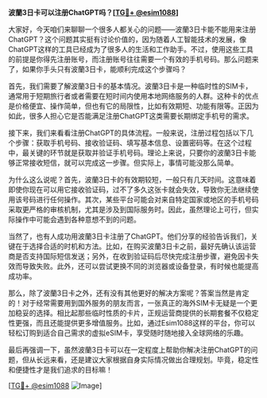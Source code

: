 **波蘭3日卡可以注册ChatGPT吗？[[TG💪+ @esim1088](https://t.me/s/esim1088)]**

大家好，今天咱们来聊聊一个很多人都关心的问题——波蘭3日卡能不能用来注册ChatGPT？这个问题其实挺有讨论价值的，因为随着人工智能技术的发展，像ChatGPT这样的工具已经成为了很多人的生活和工作助手。不过，使用这些工具的前提是你得先注册账号，而注册账号往往需要一个有效的手机号码。那么问题来了，如果你手头只有波蘭3日卡，能顺利完成这个步骤吗？

首先，我们需要了解波蘭3日卡的基本情况。波蘭3日卡是一种临时性的SIM卡，通常用于短期旅行者或者需要在短时间内使用本地网络服务的人群。这种卡的优点是价格便宜、操作简单，但也有它的局限性，比如有效期短、功能有限等。正因为如此，很多人担心它是否能满足注册ChatGPT这类需要长期绑定手机号的需求。

接下来，我们来看看注册ChatGPT的具体流程。一般来说，注册过程包括以下几个步骤：获取手机号码、接收验证码、填写基本信息、设置密码等。在这个过程中，最关键的环节就是获取并验证手机号码。理论上来说，只要你的波蘭3日卡能够正常接收短信，就可以完成这一步骤。但实际上，事情可能没那么简单。

为什么这么说呢？首先，波蘭3日卡的有效期较短，一般只有几天时间。这意味着即使你现在可以用它接收验证码，过不了多久这张卡就会失效，导致你无法继续使用该号码进行任何操作。其次，某些平台可能会对来自特定国家或地区的手机号码采取更严格的审核机制，尤其是涉及到国际服务时。因此，虽然理论上可行，但实际操作中可能会遇到各种意想不到的问题。

当然了，也有人成功用波蘭3日卡注册了ChatGPT。他们分享的经验告诉我们，关键在于选择合适的时机和方法。比如，在购买波蘭3日卡之前，最好先确认该运营商是否支持国际短信发送；另外，在收到验证码后尽快完成注册步骤，避免因卡失效而导致失败。此外，还可以尝试更换不同的浏览器或设备登录，有时候也能提高成功率。

那么，除了波蘭3日卡之外，还有没有其他更好的解决方案呢？答案当然是肯定的！对于经常需要用到国外服务的朋友而言，一张真正的海外SIM卡无疑是一个更加稳妥的选择。相比起那些临时性质的卡片，正规运营商提供的长期套餐不仅稳定性更强，而且还能提供更多增值服务。比如，通过Esim1088这样的平台，你可以轻松订购到适合自己需求的虚拟eSIM卡，享受随时随地接入全球网络的乐趣。

最后再强调一下，虽然波蘭3日卡可以在一定程度上帮助你解决注册ChatGPT的问题，但从长远来看，还是建议大家根据自身实际情况做出合理规划。毕竟，稳定性和便捷性才是我们追求的目标嘛！

[[TG💪+ @esim1088](https://t.me/s/esim1088) ![Image](https://i.postimg.cc/4NQfJmqS/Snipaste-2025-05-13-00-14-12.png)]